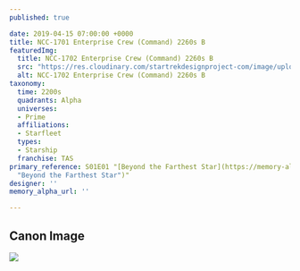 ```yaml
---
published: true

date: 2019-04-15 07:00:00 +0000
title: NCC-1701 Enterprise Crew (Command) 2260s B
featuredImg:
  title: NCC-1702 Enterprise Crew (Command) 2260s B
  src: "https://res.cloudinary.com/startrekdesignproject-com/image/upload/v1555380689/Enterprise2260sCommandB.png"
  alt: NCC-1702 Enterprise Crew (Command) 2260s B
taxonomy:
  time: 2200s
  quadrants: Alpha
  universes:
  - Prime
  affiliations:
  - Starfleet
  types:
  - Starship
  franchise: TAS
primary_reference: S01E01 "[Beyond the Farthest Star](https://memory-alpha.fandom.com/wiki/Beyond_the_Farthest_Star
  "Beyond the Farthest Star")"
designer: ''
memory_alpha_url: ''

---
```

## Canon Image

![](https://res.cloudinary.com/startrekdesignproject-com/image/upload/v1555380972/Enterprise2260sCommand1.jpg)